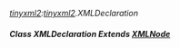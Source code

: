 _[tinyxml2](../../modules/tinyxml2/tinyxml2-module.md):[tinyxml2](../../modules/tinyxml2/tinyxml2-module.md).XMLDeclaration_
##### Class XMLDeclaration Extends [XMLNode](../../modules/tinyxml2/tinyxml2-xmlnode.md)
